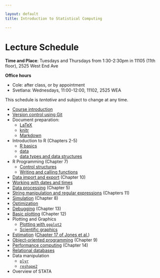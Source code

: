 ```yaml
---

layout: default
title: Introduction to Statistical Computing

---
```


# Lecture Schedule

**Time and Place**: Tuesdays and Thursdays from 1:30-2:30pm in 11105 (11th floor), 2525 West End Ave

**Office hours**

* Cole: after class, or by appointment
* Svetlana: Wednesdays, 11:00-12:00, 11102, 2525 WEA

This schedule is *tentative* and subject to change at any time.

* [Course introduction](https://dl.dropboxusercontent.com/u/5044136/Bios301/lecture1_intro.html)
* [Version control using Git](https://dl.dropboxusercontent.com/u/5044136/Bios301/lecture2_git.html)
* Document preparation:
    - [LaTeX](https://dl.dropboxusercontent.com/u/5044136/Bios301/lecture3_latex.html)
    - [knitr](https://dl.dropboxusercontent.com/u/5044136/Bios301/lecture3_knitr.html)
    - [Markdown](https://dl.dropboxusercontent.com/u/5044136/Bios301/lecture3_markdown.html)
* Introduction to R (Chapters 2-5)
    - [R basics](https://dl.dropboxusercontent.com/u/5044136/Bios301/lecture4_rbasics.html)
    - [data](https://dl.dropboxusercontent.com/u/5044136/Bios301/lecture4_numbers.html)
    - [data types and data structures](https://dl.dropboxusercontent.com/u/5044136/Bios301/lecture4_data_structures.pdf)
* R Programming (Chapter 7)
    - [Control structures](https://dl.dropboxusercontent.com/u/5044136/Bios301/lecture5_control_structures.pdf)
    - [Writing and calling functions](https://dl.dropboxusercontent.com/u/5044136/Bios301/lecture5_functions.pdf)
* [Data import and export](https://dl.dropboxusercontent.com/u/5044136/Bios301/lecture6_import_export.pdf)
    (Chapter 10)
* [Working with dates and times](https://dl.dropboxusercontent.com/u/5044136/Bios301/lecture6_datetime.pdf)
* [Data processing](https://dl.dropboxusercontent.com/u/5044136/Bios301/lecture6_data_processing.pdf)
    (Chapter 5)
* [String manipulation and regular expressions](https://dl.dropboxusercontent.com/u/5044136/Bios301/lecture7_regex.pdf) (Chapters 11)
* [Simulation](https://dl.dropbox.com/u/233041/Bios301/lecture6_simulation.html) (Chapter 8)
* [Optimization](https://dl.dropbox.com/u/233041/Bios301/lecture7_optimization.html)
* [Debugging](https://dl.dropbox.com/u/233041/Bios301/lecture8_debugging.html) (Chapter 13)
* [Basic plotting](https://dl.dropbox.com/u/233041/Bios301/lecture8_plotting.html) (Chapter 12)
* Plotting and Graphics
    - [Plotting with `ggplot2`](https://dl.dropbox.com/u/233041/Bios301/lecture9_ggplot2.html)
    - [Scientific graphics](https://dl.dropbox.com/u/233041/Bios301/lecture9_viz.html)
* [Estimation](https://dl.dropbox.com/u/233041/Bios301/lecture10_estimation.html)
    ([Chapter 17 of Jones et al.](https://dl.dropboxusercontent.com/u/233041/Bios301/Jones%202009%20%28Ch.17%29.pdf))
* [Object-oriented programming](https://dl.dropbox.com/u/233041/Bios301/lecture10_oop.html) (Chapter 9)
* [Performance computing](https://dl.dropbox.com/u/233041/Bios301/lecture11_performance.html) (Chapter 14)
* [Relational databases](https://dl.dropbox.com/u/233041/Bios301/lecture12_db.html)
* Data manipulation
    - [`plyr`](https://dl.dropbox.com/u/233041/Bios301/lecture12_plyr.html)
    - [`reshape2`](https://dl.dropbox.com/u/233041/Bios301/lecture12_reshape.html)
* Overview of STATA
